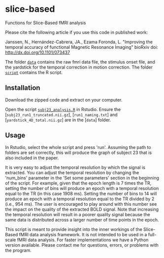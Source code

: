 # slice-based
Functions for Slice-Based fMRI analysis

Please cite the following article if you use this code in published work:

Janssen, N., Hernández-Cabrera, JA., Ezama Foronda, L. 
"Improving the temporal accuracy of functional Magnetic Resonance Imaging"
bioRxiv doi: http://dx.doi.org/10.1101/073437

The folder [`data`](data) contains the raw fmri data file, the stimulus onset file, and the yardstick for the temporal correction in motion correction. The folder [`script`](scripts) contains the R script. 

## Installation

Download the zipped code and extract on your computer. 

Open the script [`subj23_analysis.R`](scripts/subj23_analysis.R) in Rstudio. Ensure the [`subj23_run1_truncated.nii.gz`], [`run1_naming.txt`] and [`yardstick_4D_total.nii.gz`] are in the [`data`] folder.

## Usage

In Rstudio, select the whole script and press 'run'. Assuming the path to folders are set correctly, this will produce the graph of subject 23 that is also included in the paper. 

It is very easy to adjust the temporal resolution by which the signal is extracted. You can adjust the temporal resolution by changing the 'num_bins' parameter in the 'Set some parameters' section in the beginning of the script. For example, given that the epoch length is 7 times the TR, setting the number of bins will produce an epoch with a temporal resolution equal to the TR (in this case 1908 ms). Setting the number of bins to 14 will produce an epoch with a temporal resolution equal to the TR divided by 2 (i.e., 954 ms). The user is encouraged to play around with this number see the impact on the quality of the extracted BOLD signal. Note that increasing the temporal resolution will result in a poorer quality signal because the same data is distributed across a larger number of time points in the epoch. 

This script is meant to provide insight into the inner workings of the Slice-Based fMRI data analysis framework. It is not intended to be used in a full-scale fMRI data analysis. For faster implementations we have a Python version available. Please contact me for questions, errors, or problems with the program.
